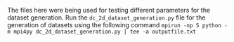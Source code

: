 The files here were being used for testing different parameters for the dataset generation. Run the `dc_2d_dataset_generation.py` file for the generation of datasets using the following command `mpirun -np 5 python -m mpi4py dc_2d_dataset_generation.py | tee -a outputfile.txt`
